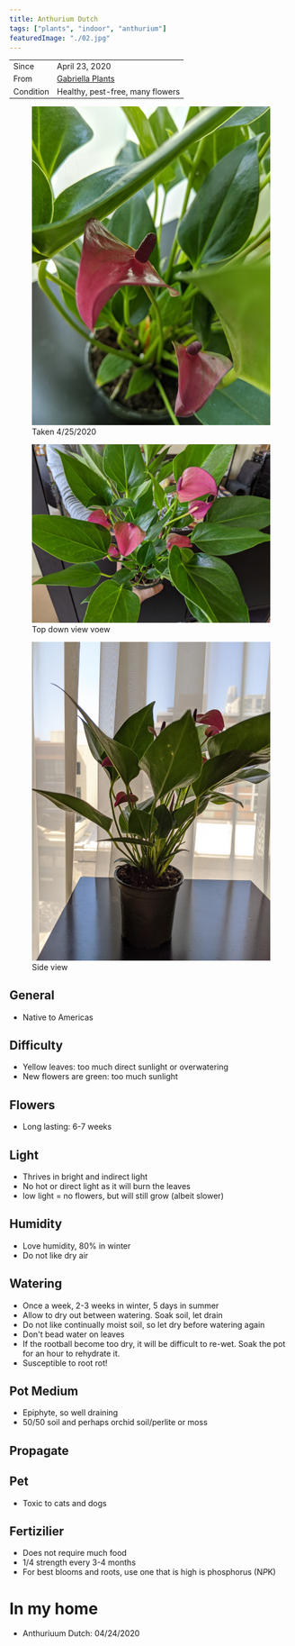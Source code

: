 ```yaml
---
title: Anthurium Dutch
tags: ["plants", "indoor", "anthurium"]
featuredImage: "./02.jpg"
---
```


|           |                                                      |
| --------- | ---------------------------------------------------- |
| Since     | April 23, 2020                                       |
| From      | [Gabriella Plants](https://www.gabriellaplants.com/) |
| Condition | Healthy, pest-free, many flowers                     |

<div class="project-gallery">
  <figure class="img--project">
    <img src="./01.jpg" alt="Close up of flowers" />
    <figcaption>Taken 4/25/2020</figcaption>
  </figure>
  <figure class="img--project">
    <img src="./02.jpg" alt="Top down view" />
    <figcaption>Top down view voew</figcaption>
  </figure>
  <figure class="img--project">
    <img src="./03.jpg" alt="Side view" />
    <figcaption>Side view</figcaption>
  </figure>
</div>

## General

- Native to Americas

## Difficulty

- Yellow leaves: too much direct sunlight or overwatering
- New flowers are green: too much sunlight

## Flowers

- Long lasting: 6-7 weeks

## Light

- Thrives in bright and indirect light
- No hot or direct light as it will burn the leaves
- low light = no flowers, but will still grow (albeit slower)

## Humidity

- Love humidity, 80% in winter
- Do not like dry air

## Watering

- Once a week, 2-3 weeks in winter, 5 days in summer
- Allow to dry out between watering. Soak soil, let drain
- Do not like continually moist soil, so let dry before watering again
- Don't bead water on leaves
- If the rootball become too dry, it will be difficult to re-wet. Soak the pot for an hour to rehydrate it.
- Susceptible to root rot!

## Pot Medium

- Epiphyte, so well draining
- 50/50 soil and perhaps orchid soil/perlite or moss

## Propagate

## Pet

- Toxic to cats and dogs

## Fertizilier

- Does not require much food
- 1/4 strength every 3-4 months
- For best blooms and roots, use one that is high is phosphorus (N*P*K)

# In my home

- Anthuriuum Dutch: 04/24/2020
